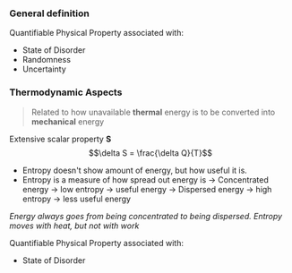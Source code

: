 ### General definition
Quantifiable Physical Property associated with:
- State of Disorder
- Randomness
- Uncertainty

### Thermodynamic Aspects
>Related to how unavailable __thermal__ energy is to be converted into __mechanical__ energy


Extensive scalar property __S__
$$\delta S = \frac{\delta Q}{T}$$
- Entropy doesn't show amount of energy, but how useful it is.
- Entropy is a measure of how spread out energy is
	-> Concentrated energy -> low entropy -> useful energy
	-> Dispersed energy -> high entropy -> less useful energy

*Energy always goes from being concentrated to being dispersed.*
*Entropy moves with heat, but not with work*

Quantifiable Physical Property associated with:
- State of Disorder
